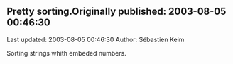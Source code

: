 ## Pretty sorting.Originally published: 2003-08-05 00:46:30 
Last updated: 2003-08-05 00:46:30 
Author: Sébastien Keim 
 
Sorting strings whith embeded numbers.